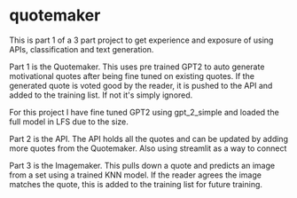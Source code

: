 # quotemaker

This is part 1 of a 3 part project to get experience and exposure of using APIs, classification and text generation.

Part 1 is the Quotemaker. This uses pre trained GPT2 to auto generate motivational quotes after being fine tuned on existing quotes. If the generated quote is voted good by the reader, it is pushed to the API and added to the training list. If not it's simply ignored.

For this project I have fine tuned GPT2 using gpt_2_simple and loaded the full model in LFS due to the size. 

Part 2 is the API. The API holds all the quotes and can be updated by adding more quotes from the Quotemaker. Also using streamlit as a way to connect

Part 3 is the Imagemaker. This pulls down a quote and predicts an image from a set using a trained KNN model. If the reader agrees the image matches the quote, this is added to the training list for future training.
